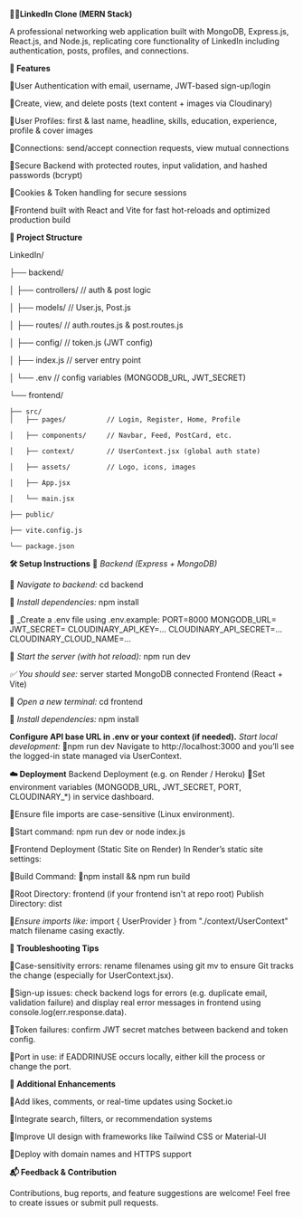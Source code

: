 🧑‍💼**LinkedIn Clone (MERN Stack)**

A professional networking web application built with MongoDB, Express.js, React.js, and Node.js, replicating core functionality of LinkedIn including authentication, posts, profiles, and connections.





**🚀 Features**

🔸User Authentication with email, username, JWT-based sign-up/login

🔸Create, view, and delete posts (text content + images via Cloudinary)

🔸User Profiles: first & last name, headline, skills, education, experience, profile & cover images

🔸Connections: send/accept connection requests, view mutual connections

🔸Secure Backend with protected routes, input validation, and hashed passwords (bcrypt)

🔸Cookies & Token handling for secure sessions

🔸Frontend built with React and Vite for fast hot-reloads and optimized production build

**📂 Project Structure**

LinkedIn/

├── backend/

│   ├── controllers/        // auth & post logic

│   ├── models/             // User.js, Post.js

│   ├── routes/             // auth.routes.js & post.routes.js

│   ├── config/             // token.js (JWT config)

│   ├── index.js            // server entry point

│   └── .env                // config variables (MONGODB_URL, JWT_SECRET)

└── frontend/

    ├── src/
    │   ├── pages/          // Login, Register, Home, Profile
    
    │   ├── components/     // Navbar, Feed, PostCard, etc.
    
    │   ├── context/        // UserContext.jsx (global auth state)
    
    │   ├── assets/         // Logo, icons, images
    
    │   ├── App.jsx

    │   └── main.jsx
    
    ├── public/
    
    ├── vite.config.js
    
    └── package.json
    
    
    





    
**🛠️ Setup Instructions**
🔸 _Backend (Express + MongoDB)_

🔸 _Navigate to backend:_
cd backend


🔸 _Install dependencies:_
npm install


🔸 _Create a .env file using .env.example:
PORT=8000
MONGODB_URL=<your Atlas connection string>
JWT_SECRET=<your secret>
CLOUDINARY_API_KEY=…
CLOUDINARY_API_SECRET=…
CLOUDINARY_CLOUD_NAME=…


🔸 _Start the server (with hot reload):_
npm run dev


_✅ You should see:_
server started
MongoDB connected
Frontend (React + Vite)



🔸 _Open a new terminal:_
cd frontend


🔸 _Install dependencies:_
npm install


**Configure API base URL in .env or your context (if needed).**
_Start local development:_
🔸npm run dev
Navigate to http://localhost:3000 and you’ll see the logged-in state managed via UserContext.

**☁️ Deployment**
Backend Deployment (e.g. on Render / Heroku)
🔸Set environment variables (MONGODB_URL, JWT_SECRET, PORT, CLOUDINARY_*) in service dashboard.

🔸Ensure file imports are case-sensitive (Linux environment).

🔸Start command: npm run dev or node index.js

🔸Frontend Deployment (Static Site on Render)
In Render’s static site settings:

🔸Build Command:
🔸npm install && npm run build


🔸Root Directory: frontend (if your frontend isn't at repo root)
Publish Directory: dist

🔸_Ensure imports like:_
import { UserProvider } from "./context/UserContext"
match filename casing exactly.

**🧪 Troubleshooting Tips**

🔹Case-sensitivity errors: rename filenames using git mv to ensure Git tracks the change (especially for UserContext.jsx).

🔹Sign-up issues: check backend logs for errors (e.g. duplicate email, validation failure) and display real error messages in frontend using console.log(err.response.data).

🔹Token failures: confirm JWT secret matches between backend and token config.

🔹Port in use: if EADDRINUSE occurs locally, either kill the process or change the port.

**🧩 Additional Enhancements**

🔹Add likes, comments, or real-time updates using Socket.io

🔹Integrate search, filters, or recommendation systems

🔹Improve UI design with frameworks like Tailwind CSS or Material‑UI

🔹Deploy with domain names and HTTPS support

**📬 Feedback & Contribution**

Contributions, bug reports, and feature suggestions are welcome!
Feel free to create issues or submit pull requests.


